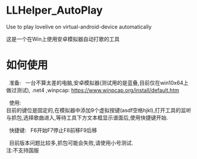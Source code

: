 ﻿# LLHelper_AutoPlay
Use to play lovelive on virtual-android-device automatically  
  
这是一个在Win上使用安卓模拟器自动打歌的工具  
  
# 如何使用  
 
准备:  
一台不算太差的电脑,安卓模拟器(测试用的是蓝叠,目前仅在win10x64上做过测试), .net4 ,winpcap: https://www.winpcap.org/install/default.htm  

  
使用:  
目前的键位是固定的,在模拟器中添加9个虚拟按键(asdf空格hjkl),打开工具的监听与抓包,选择歌曲进入,等待工具下方文本框显示谱面后,使用快捷键开始.  

  
快捷键:  
F6开始F7停止F8前移F9后移  
  
  
  
目前版本问题比较多,抓包可能会失败,请使用小号测试.  
注:不支持国服  

